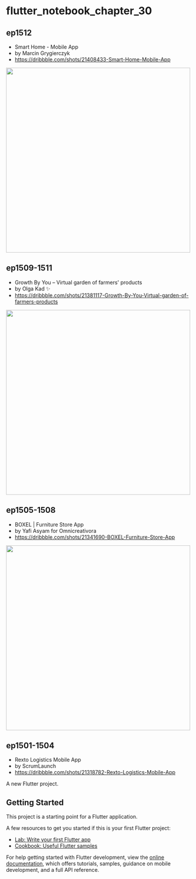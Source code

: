 # flutter_notebook_chapter_30

## ep1512

- Smart Home - Mobile App
- by Marcin Grygierczyk
- https://dribbble.com/shots/21408433-Smart-Home-Mobile-App

<img src="https://cdn.dribbble.com/userupload/6786404/file/original-6ff43fe2eaad2d49fe7de1ba4cbecf08.png?compress=1&resize=1600x1200" width="500px"/>

## ep1509-1511

- Growth By You – Virtual garden of farmers' products
- by Olga Kad ✨
- https://dribbble.com/shots/21381117-Growth-By-You-Virtual-garden-of-farmers-products

<img src="https://cdn.dribbble.com/userupload/6786404/file/original-6ff43fe2eaad2d49fe7de1ba4cbecf08.png?compress=1&resize=1600x1200" width="500px"/>

## ep1505-1508

- BOXEL | Furniture Store App
- by Yafi Asyam for Omnicreativora
- https://dribbble.com/shots/21341690-BOXEL-Furniture-Store-App

<img src="https://cdn.dribbble.com/userupload/6671383/file/original-5ffb0822620fa6150fb683ad6603d822.png?compress=1&resize=1600x1200" width="500px"/>

## ep1501-1504

- Rexto Logistics Mobile App
- by ScrumLaunch
- https://dribbble.com/shots/21318782-Rexto-Logistics-Mobile-App

A new Flutter project.

## Getting Started

This project is a starting point for a Flutter application.

A few resources to get you started if this is your first Flutter project:

- [Lab: Write your first Flutter app](https://docs.flutter.dev/get-started/codelab)
- [Cookbook: Useful Flutter samples](https://docs.flutter.dev/cookbook)

For help getting started with Flutter development, view the
[online documentation](https://docs.flutter.dev/), which offers tutorials,
samples, guidance on mobile development, and a full API reference.
